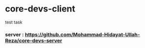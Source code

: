 # core-devs-client
test task
### server : https://github.com/Mohammad-Hidayat-Ullah-Reza/core-devs-server
